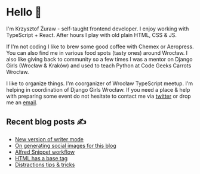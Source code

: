 # Hello 👋

I'm Krzysztof Żuraw - self-taught frontend developer. I enjoy working with TypeScript + React.
After hours I play with old plain HTML, CSS & JS.

If I'm not coding I like to brew some good coffee with Chemex or Aeropress. You can also find me in
various food spots (tasty ones) around Wrocław. I also like giving back to community so a few times
I was a mentor on Django Girls (Wrocław & Kraków) and used to teach Python at Code Geeks Carrots Wrocław.

I like to organize things. I'm coorganizer of Wrocław TypeScript meetup.
I'm helping in coordination of Django Girls Wrocław.
If you need a place & help with preparing some event do not hesitate to contact me via
[twitter](https://twitter.com/krzysztof_zuraw) or drop me an [email](mailto:github@kzuraw.com).

## Recent blog posts ✍️

<!-- FEED-START -->
- [New version of writer mode](https://krzysztofzuraw.com/blog/2021/writer-mode-new-version)
- [On generating social images for this blog](https://krzysztofzuraw.com/blog/2021/social-images)
- [Alfred Snippet workflow](https://krzysztofzuraw.com/blog/2021/alfred-snippet-workflow)
- [HTML has a base tag](https://krzysztofzuraw.com/blog/2021/html-base-tag)
- [Distractions tips & tricks](https://krzysztofzuraw.com/blog/2021/distractions-tips-tricks)
<!-- FEED-END -->
